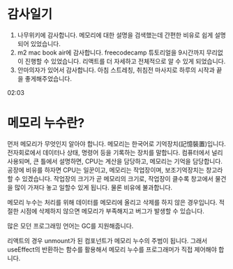 # 감사일기

1. 나무위키에 감사합니다. 메모리에 대한 설명을 검색했는데 간편한 비유로 쉽게 설명되어 있었습니다.
2. m2 mac book air에 감사합니다. freecodecamp 튜토리얼을 9시간까지 무리없이 진행할 수 있었습니다. 리액트를 더 자세하고 전체적으로 알 수 있게 되었습니다.
3. 안마의자가 있어서 감사합니다. 아침 스트레칭, 취침전 마사지로 하루의 시작과 끝을 좋게해주었습니다.

02:03

# 메모리 누수란?

먼저 메모리가 무엇인지 알아야 합니다. 메모리는 한국어로 기억장치(記憶裝置)입니다. 전자회로에서 데이터나 상태, 명령어 등을 기록하는 장치를 말합니다. 컴퓨터에서 널리 사용되며, 큰 틀에서 설명하면, CPU는 계산을 담당하고, 메모리는 기억을 담당합니다. 공장에 비유를 하자면 CPU는 일꾼이고, 메모리는 작업장이며, 보조기억장치는 창고라 할 수 있겠습니다. 작업장의 크기가 곧 메모리의 크기로, 작업장이 클수록 창고에서 물건을 많이 가져다 놓고 일할수 있게 됩니다. 물론 비유에 불과합니다.

메모리 누수는 처리를 위해 데이터를 메모리에 올리고 삭제를 하지 않은 경우입니다. 적절한 시점에 삭제하지 않으면 메모리가 부족해지고 버그가 발생할 수 있습니다. 

많은 모던 프로그래밍 언어는 GC를 지원해줍니다. 

리액트의 경우 unmount가 된 컴포넌트가 메모리 누수의 주범이 됩니다. 그래서 useEffect의 반환하는 함수를 활용해서 메모리 누수를 프로그래머가 직접 제어해야 합니다.


